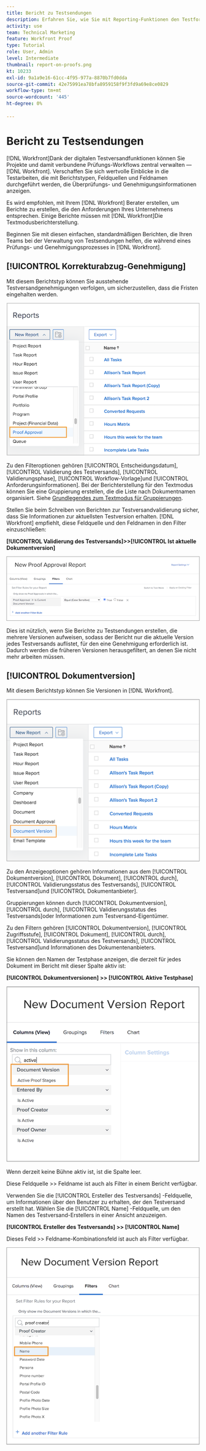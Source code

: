 ```yaml
---
title: Bericht zu Testsendungen
description: Erfahren Sie, wie Sie mit Reporting-Funktionen den Testfortschritt verwalten können.
activity: use
team: Technical Marketing
feature: Workfront Proof
type: Tutorial
role: User, Admin
level: Intermediate
thumbnail: report-on-proofs.png
kt: 10233
exl-id: 9a1a9e16-61cc-4f95-977a-8870b7fd0dda
source-git-commit: 42e75991ea78bfa8959158f9f3fd9a69e8ce0829
workflow-type: tm+mt
source-wordcount: '445'
ht-degree: 0%

---
```


# Bericht zu Testsendungen

[!DNL Workfront]Dank der digitalen Testversandfunktionen können Sie Projekte und damit verbundene Prüfungs-Workflows zentral verwalten — [!DNL Workfront]. Verschaffen Sie sich wertvolle Einblicke in die Testarbeiten, die mit Berichtstypen, Feldquellen und Feldnamen durchgeführt werden, die Überprüfungs- und Genehmigungsinformationen anzeigen.

Es wird empfohlen, mit Ihrem [!DNL Workfront] Berater erstellen, um Berichte zu erstellen, die den Anforderungen Ihres Unternehmens entsprechen. Einige Berichte müssen mit [!DNL Workfront]Die Textmodusberichterstellung.

Beginnen Sie mit diesen einfachen, standardmäßigen Berichten, die Ihren Teams bei der Verwaltung von Testsendungen helfen, die während eines Prüfungs- und Genehmigungsprozesses in [!DNL Workfront].

## [!UICONTROL Korrekturabzug-Genehmigung]

Mit diesem Berichtstyp können Sie ausstehende Testversandgenehmigungen verfolgen, um sicherzustellen, dass die Fristen eingehalten werden.

![Auswählen [!UICONTROL Validierung des Testversands] von [!UICONTROL Neuer Bericht] Dropdown-Menü](assets/proof-system-setups-proof-approval-report.png)

Zu den Filteroptionen gehören [!UICONTROL Entscheidungsdatum], [!UICONTROL Validierung des Testversands], [!UICONTROL Validierungsphase], [!UICONTROL Workflow-Vorlage]und [!UICONTROL Anforderungsinformationen]. Bei der Berichterstellung für den Textmodus können Sie eine Gruppierung erstellen, die die Liste nach Dokumentnamen organisiert. Siehe [Grundlegendes zum Textmodus für Gruppierungen](https://experienceleague.adobe.com/docs/workfront-learn/tutorials-workfront/reporting/intermediate-reporting/basic-text-mode-for-groupings.html?lang=en).

Stellen Sie beim Schreiben von Berichten zur Testversandvalidierung sicher, dass Sie Informationen zur aktuellsten Testversion erhalten. [!DNL Workfront] empfiehlt, diese Feldquelle und den Feldnamen in den Filter einzuschließen:

**[!UICONTROL Validierung des Testversands]>>[!UICONTROL Ist aktuelle Dokumentversion]**

![Registerkarte &quot;Filter&quot;in ReportBuilder](assets/proof-system-setups-proof-approval-report-is-current-version.png)

Dies ist nützlich, wenn Sie Berichte zu Testsendungen erstellen, die mehrere Versionen aufweisen, sodass der Bericht nur die aktuelle Version jedes Testversands auflistet, für den eine Genehmigung erforderlich ist. Dadurch werden die früheren Versionen herausgefiltert, an denen Sie nicht mehr arbeiten müssen.

## [!UICONTROL Dokumentversion]

Mit diesem Berichtstyp können Sie Versionen in [!DNL Workfront].

![Auswählen [!UICONTROL Dokumentversion] von [!UICONTROL Neuer Bericht] Dropdown-Menü](assets/proof-system-setups-document-version-report.png)

Zu den Anzeigeoptionen gehören Informationen aus dem [!UICONTROL Dokumentversion], [!UICONTROL Dokument], [!UICONTROL durch], [!UICONTROL Validierungsstatus des Testversands], [!UICONTROL Testversand]und [!UICONTROL Dokumentanbieter].

Gruppierungen können durch [!UICONTROL Dokumentversion], [!UICONTROL durch], [!UICONTROL Validierungsstatus des Testversands]oder Informationen zum Testversand-Eigentümer.

Zu den Filtern gehören [!UICONTROL Dokumentversion], [!UICONTROL Zugriffsstufe], [!UICONTROL Dokument], [!UICONTROL durch], [!UICONTROL Validierungsstatus des Testversands], [!UICONTROL Testversand]und Informationen des Dokumentenanbieters.

Sie können den Namen der Testphase anzeigen, die derzeit für jedes Dokument im Bericht mit dieser Spalte aktiv ist:

**[!UICONTROL Dokumentversionen] >> [!UICONTROL Aktive Testphase]**

![Registerkarte &quot;Filter&quot;in ReportBuilder](assets/proof-system-setups-active-proof-stages.png)

Wenn derzeit keine Bühne aktiv ist, ist die Spalte leer.

Diese Feldquelle >> Feldname ist auch als Filter in einem Bericht verfügbar.

Verwenden Sie die [!UICONTROL Ersteller des Testversands] -Feldquelle, um Informationen über den Benutzer zu erhalten, der den Testversand erstellt hat. Wählen Sie die [!UICONTROL Name] -Feldquelle, um den Namen des Testversand-Erstellers in einer Ansicht anzuzeigen.

**[!UICONTROL Ersteller des Testversands] >> [!UICONTROL Name]**

Dieses Feld >> Feldname-Kombinationsfeld ist auch als Filter verfügbar.

![Registerkarte &quot;Filter&quot;in ReportBuilder](assets/proof-system-setups-proof-creator-name.png)

<!--
Learn More Icon
Learn how to create reports in [!DNL Workfront] with the Report Creation class.
Access to proofing functionality
-->
